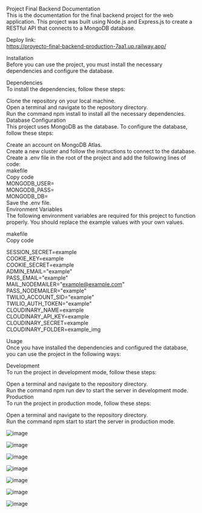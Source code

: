 Project Final Backend Documentation  
This is the documentation for the final backend project for the web application. This project was built using Node.js and Express.js to create a RESTful API that    connects to a MongoDB database.  

Deploy link:  
https://proyecto-final-backend-production-7aa1.up.railway.app/  
  
Installation  
Before you can use the project, you must install the necessary dependencies and configure the database.  
  
Dependencies  
To install the dependencies, follow these steps:  
  
Clone the repository on your local machine.  
Open a terminal and navigate to the repository directory.  
Run the command npm install to install all the necessary dependencies.  
Database Configuration  
This project uses MongoDB as the database. To configure the database, follow these steps:  
  
Create an account on MongoDB Atlas.  
Create a new cluster and follow the instructions to connect to the database.  
Create a .env file in the root of the project and add the following lines of code:  
makefile  
Copy code  
MONGODB_USER=  
MONGODB_PASS=  
MONGODB_DB=  
Save the .env file.  
Environment Variables  
The following environment variables are required for this project to function properly. You should replace the example values with your own values.  
  
makefile  
Copy code  
  
SESSION_SECRET=example  
COOKIE_KEY=example  
COOKIE_SECRET=example  
ADMIN_EMAIL="example"  
PASS_EMAIL="example"  
MAIL_NODEMAILER="example@example.com"  
PASS_NODEMAILER="example"  
TWILIO_ACCOUNT_SID="example"  
TWILIO_AUTH_TOKEN="example"  
CLOUDINARY_NAME=example  
CLOUDINARY_API_KEY=example  
CLOUDINARY_SECRET=example  
CLOUDINARY_FOLDER=example_img  
  
Usage    
Once you have installed the dependencies and configured the database, you can use the project in the following ways:  
  
Development  
To run the project in development mode, follow these steps:  
  
Open a terminal and navigate to the repository directory.  
Run the command npm run dev to start the server in development mode.  
Production  
To run the project in production mode, follow these steps:  
  
Open a terminal and navigate to the repository directory.  
Run the command npm start to start the server in production mode.  
  

  
![image](https://user-images.githubusercontent.com/96453171/230512270-5bd32747-dc09-4a53-b8de-74f6af5a4b73.png)  
  
    
![image](https://user-images.githubusercontent.com/96453171/230512350-f5ef203e-ea15-4c67-a145-b91fdcf23c8f.png)  
  
    
![image](https://user-images.githubusercontent.com/96453171/230512379-09073282-41ad-4896-8e58-1aab24474703.png)  
  
    
![image](https://user-images.githubusercontent.com/96453171/230512444-a31bac0f-f72d-4cf2-8ab4-86ab8d83133d.png)  
  
    
![image](https://user-images.githubusercontent.com/96453171/230512520-b484486e-a182-4a54-a2d3-04fad04a6c1f.png)  
  
    
![image](https://user-images.githubusercontent.com/96453171/230512575-123a0a71-8e51-40c9-8457-a4c181f65557.png)  
  
    
![image](https://user-images.githubusercontent.com/96453171/230512615-a5ed374e-5961-4110-bcfa-672f61b89cf6.png)  
